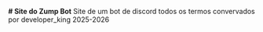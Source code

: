 **# Site do Zump Bot**
Site de um bot de discord todos os termos convervados por developer_king 2025-2026
